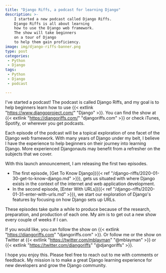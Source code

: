 ```yaml
---
title: "Django Riffs, a podcast for learning Django"
description: >-
    I started a new podcast called Django Riffs.
    Django Riffs is all about learning
    how to use the Django web framework.
    The show will take beginners
    on a tour of Django
    to help them gain proficiency.
image: img/django-riffs-banner.png
type: post
categories:
 - Python
 - Django
tags:
 - Python
 - Django
 - podcast

---
```


I've started a podcast!
The podcast is called Django Riffs,
and my goal is to help beginners learn
how to use {{< extlink "https://www.djangoproject.com/" "Django" >}}.
You can find the show at
{{< extlink "https://djangoriffs.com/" "djangoriffs.com" >}}
or check iTunes, Spotify,
or wherever you get podcasts.

Each episode of the podcast will be a topical exploration
of one facet
of the Django web framework.
With many years
of Django under my belt,
I believe I have the experience
to help beginners
on their journey into learning Django.
More experienced Djangonauts may benefit
from a refresher
on the subjects
that we cover.

With this launch announcement,
I am releasing the first two episodes.

* The first episode,
    [Get To Know Django]({{< ref "/django-riffs/2020-01-30-get-to-know-django.md" >}}),
    gets us situated
    with where Django exists
    in the context
    of the internet
    and web application development.
* In the second episode,
    [Enter With URLs]({{< ref "/django-riffs/2020-01-31-enter-with-urls.md" >}}),
    we start our exploration
    of Django's features
    by focusing on how Django sets up URLs.

These episodes take quite a while to produce
because of the research, preparation, and production
of each one.
My aim is to get out a new show every couple
of weeks if I can.

If you would like,
you can follow the show
on {{< extlink "https://djangoriffs.com" "djangoriffs.com" >}}.
Or follow me or the show
on Twitter
at
{{< extlink "https://twitter.com/mblayman" "@mblayman" >}}
or
{{< extlink "https://twitter.com/djangoriffs" "@djangoriffs" >}}.

I hope you enjoy this.
Please feel free to reach out to me
with comments or feedback.
My mission is to make a great Django learning experience
for new developers
and grow the Django community.
